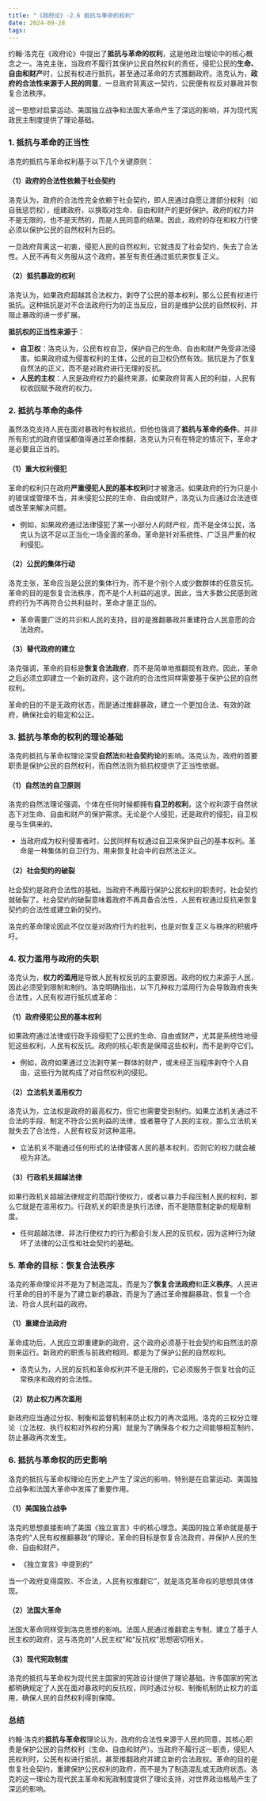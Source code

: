 ```yaml
---
title: "《政府论》-2.6 抵抗与革命的权利"
date: 2024-09-28
tags: 
---
```

约翰·洛克在《政府论》中提出了**抵抗与革命的权利**，这是他政治理论中的核心概念之一。洛克主张，当政府不履行其保护公民自然权利的责任，侵犯公民的**生命、自由和财产**时，公民有权进行抵抗，甚至通过革命的方式推翻政府。洛克认为，**政府的合法性来源于人民的同意**，一旦政府背离这一契约，公民便有权反对暴政并恢复合法秩序。

这一思想对启蒙运动、美国独立战争和法国大革命产生了深远的影响，并为现代宪政民主制度提供了理论基础。

### 1. **抵抗与革命的正当性**
洛克的抵抗与革命权利基于以下几个关键原则：

#### （1）**政府的合法性依赖于社会契约**
洛克认为，政府的合法性完全依赖于社会契约，即人民通过自愿让渡部分权利（如自我惩罚权），组建政府，以换取对生命、自由和财产的更好保护。政府的权力并不是无限的，也不是天然的，而是人民同意的结果。因此，政府的存在和权力行使必须以保护公民的自然权利为目的。

一旦政府背离这一初衷，侵犯人民的自然权利，它就违反了社会契约，失去了合法性。人民不再有义务服从这个政府，甚至有责任通过抵抗来恢复正义。

#### （2）**抵抗暴政的权利**
洛克认为，如果政府超越其合法权力，剥夺了公民的基本权利，那么公民有权进行抵抗。这种抵抗是对不合法政府行为的正当反应，目的是维护公民的自然权利，并阻止暴政的进一步扩展。

**抵抗权的正当性来源于**：
- **自卫权**：洛克认为，公民有权自卫，保护自己的生命、自由和财产免受非法侵害。如果政府成为侵害权利的主体，公民的自卫权仍然有效。抵抗是为了恢复自然法的正义，而不是对政府进行无理的反抗。
- **人民的主权**：人民是政府权力的最终来源，如果政府背离人民的利益，人民有权收回赋予政府的权力。

### 2. **抵抗与革命的条件**
虽然洛克支持人民在面对暴政时有权抵抗，但他也强调了**抵抗与革命的条件**。并非所有形式的政府错误都值得通过革命推翻，洛克认为只有在特定的情况下，革命才是必要且正当的。

#### （1）**重大权利侵犯**
革命的权利只在政府**严重侵犯人民的基本权利**时才被激活。如果政府的行为只是小的错误或管理不当，并未侵犯公民的生命、自由或财产，洛克认为应通过合法途径或改革来解决问题。

- 例如，如果政府通过法律侵犯了某一小部分人的财产权，而不是全体公民，洛克认为这不足以正当化一场全面的革命。革命是针对系统性、广泛且严重的权利侵犯。

#### （2）**公民的集体行动**
洛克主张，革命应当是公民的集体行为，而不是个别个人或少数群体的任意反抗。革命的目的是恢复合法秩序，而不是个人利益的追求。因此，当大多数公民感到政府的行为不再符合公共利益时，革命才是正当的。

- 革命需要广泛的共识和人民的支持，目的是推翻暴政并重建符合人民意愿的合法政府。

#### （3）**替代政府的建立**
洛克强调，革命的目标是**恢复合法政府**，而不是简单地推翻现有政府。因此，革命之后必须立即建立一个新的政府，这个政府的合法性同样需要基于保护公民的自然权利。

革命的目的不是无政府状态，而是通过推翻暴政，建立一个更加合法、有效的政府，确保社会的稳定和公正。

### 3. **抵抗与革命的权利的理论基础**
洛克的抵抗与革命权理论深受**自然法**和**社会契约论**的影响。洛克认为，政府的首要职责是保护公民的自然权利，而自然法则为抵抗权提供了正当性依据。

#### （1）**自然法的自卫原则**
洛克的自然法理论强调，个体在任何时候都拥有**自卫的权利**，这个权利源于自然状态下对生命、自由和财产的保护需求。无论是个人侵犯，还是政府的侵犯，自卫权是与生俱来的。

- 当政府成为权利侵害者时，公民同样有权通过自卫来保护自己的基本权利。革命是一种集体的自卫行为，用来恢复社会中的自然法正义。

#### （2）**社会契约的破裂**
社会契约是政府合法性的基础。当政府不再履行保护公民权利的职责时，社会契约就破裂了。社会契约的破裂意味着政府不再具备合法性，人民有权通过反抗来恢复契约的合法性或建立新的契约。

洛克的革命理论因此不仅仅是对政府行为的批判，也是对恢复正义与秩序的积极呼吁。

### 4. **权力滥用与政府的失职**
洛克认为，**权力的滥用**是导致人民有权反抗的主要原因。政府的权力来源于人民，因此必须受到限制和制约。洛克明确指出，以下几种权力滥用行为会导致政府丧失合法性，人民有权进行抵抗或革命：

#### （1）**政府侵犯公民的基本权利**
如果政府通过法律或行政手段侵犯了公民的生命、自由或财产，尤其是系统性地侵犯这些权利，人民有权反抗。政府的核心职责是保障这些权利，而不是剥夺它们。

- 例如，政府如果通过立法剥夺某一群体的财产，或未经正当程序剥夺个人自由，这些行为就构成了对自然权利的侵犯。

#### （2）**立法机关滥用权力**
洛克认为，立法权是政府的最高权力，但它也需要受到制约。如果立法机关通过不合法的手段、制定不符合公民利益的法律，或者篡夺了人民的主权，那么立法机关就失去了合法性，人民有权反对这种滥用。

- 立法机关不能通过任何形式的法律侵害人民的基本权利，否则它的权力就会被视为非法。

#### （3）**行政机关超越法律**
如果行政机关超越法律规定的范围行使权力，或者以暴力手段压制人民的权利，那么它就是在滥用权力。行政机关的职责是执行法律，而不是随意制定新的规章制度。

- 任何超越法律、非法行使权力的行为都会引发人民的反抗权，因为这种行为破坏了法律的公正性和社会契约的基础。

### 5. **革命的目标：恢复合法秩序**
洛克的革命理论并不是为了制造混乱，而是为了**恢复合法政府**和**正义秩序**。人民进行革命的目的不是为了建立新的暴政，而是为了通过革命推翻暴政，恢复一个合法、符合人民利益的政府。

#### （1）**重建合法政府**
革命成功后，人民应立即重建新的政府，这个政府必须基于社会契约和自然法的原则来运行。新政府的职责与前政府相同，都是为了保护公民的自然权利。

- 洛克认为，人民的反抗和革命权利并不是无限的，它必须服务于恢复社会的正常秩序和政府的合法性。

#### （2）**防止权力再次滥用**
新政府应当通过分权、制衡和监督机制来防止权力的再次滥用。洛克的三权分立理论（立法权、执行权和对外权的分离）就是为了确保各个权力之间能够相互制约，防止暴政再次发生。

### 6. **抵抗与革命权的历史影响**
洛克的抵抗与革命权理论在历史上产生了深远的影响，特别是在启蒙运动、美国独立战争和法国大革命中发挥了重要作用。

#### （1）**美国独立战争**
洛克的思想直接影响了美国《独立宣言》中的核心理念。美国的独立革命就是基于洛克的“人民有权推翻暴政”的理论，革命的目标是恢复合法政府，并保护人民的生命、自由和财产。

- 《独立宣言》中提到的“

当一个政府变得腐败、不合法，人民有权推翻它”，就是洛克革命权的思想具体体现。

#### （2）**法国大革命**
法国大革命同样受到洛克思想的影响。法国人民通过推翻君主专制，建立了基于人民主权的政府，这与洛克的“人民主权”和“反抗权”思想密切相关。

#### （3）**现代宪政制度**
洛克的抵抗与革命权为现代民主国家的宪政设计提供了理论基础。许多国家的宪法都明确规定了人民在面对暴政时的反抗权，同时通过分权、制衡机制防止权力的滥用，确保人民的自然权利得到保障。

### 总结
约翰·洛克的**抵抗与革命权**理论认为，政府的合法性来源于人民的同意，其核心职责是保护公民的自然权利（生命、自由和财产）。当政府不履行这一职责，侵犯人民权利时，公民有权进行抵抗，甚至推翻政府并建立新的合法政权。革命的目的是恢复社会契约，重建保护公民权利的政府，而不是为了制造混乱或无政府状态。洛克的这一理论为现代民主革命和宪政制度提供了理论支持，对世界政治格局产生了深远的影响。